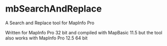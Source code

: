 # mbSearchAndReplace
A Search and Replace tool for MapInfo Pro

Written for MapInfo Pro 32 bit and compiled with MapBasic 11.5 but the tool also works with MapInfo Pro 12.5 64 bit
